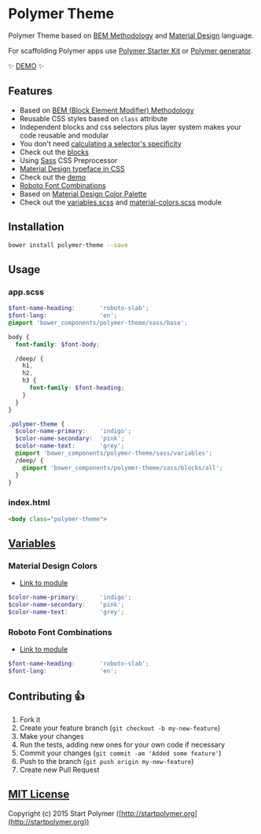 # Polymer Theme

Polymer Theme based on [BEM Methodology](http://getbem.com) and
[Material Design](http://www.google.com/design/spec/material-design/introduction.html) language.

For scaffolding Polymer apps use [Polymer Starter Kit](https://github.com/StartPolymer/polymer-starter-kit)
or [Polymer generator](https://github.com/yeoman/generator-polymer).

:sparkles: [DEMO](http://polymer-starter-kit.startpolymer.org) :sparkles:

## Features

- Based on [BEM (Block Element Modifier) Methodology](http://getbem.com)
 - Reusable CSS styles based on `class` attribute
 - Independent blocks and css selectors plus layer system makes your code reusable and modular
 - You don't need [calculating a selector's specificity](http://www.w3.org/TR/css3-selectors/#specificity)
 - Check out the [blocks](https://github.com/StartPolymer/polymer-theme/tree/master/sass/blocks)
- Using [Sass](http://sass-lang.com) CSS Preprocessor
- [Material Design typeface in CSS](http://materialdesignblog.com/material-design-typeface-in-css/)
 - Check out the [demo](http://polymer-starter-kit.startpolymer.org)
- [Roboto Font Combinations](https://github.com/StartPolymer/polymer-theme/wiki/Roboto-Font-Combinations)
- Based on [Material Design Color Palette](http://www.google.com/design/spec/style/color.html#color-color-palette)
 - Check out the [variables.scss](https://github.com/StartPolymer/polymer-theme/blob/master/sass/_variables.scss) and
 [material-colors.scss](https://github.com/StartPolymer/polymer-theme/blob/master/sass/modules/_material-colors.scss) module

## Installation

```sh
bower install polymer-theme --save
```

## Usage

### app.scss

```scss
$font-name-heading:       'roboto-slab';
$font-lang:               'en';
@import 'bower_components/polymer-theme/sass/base';

body {
  font-family: $font-body;

  /deep/ {
    h1,
    h2,
    h3 {
      font-family: $font-heading;
    }
  }
}

.polymer-theme {
  $color-name-primary:    'indigo';
  $color-name-secondary:  'pink';
  $color-name-text:       'grey';
  @import 'bower_components/polymer-theme/sass/variables';
  /deep/ {
    @import 'bower_components/polymer-theme/sass/blocks/all';
  }
}
```

### index.html

```html
<body class="polymer-theme">
```

## [Variables](https://github.com/StartPolymer/polymer-theme/blob/master/sass/_variables.scss)

### Material Design Colors

- [Link to module](https://github.com/StartPolymer/polymer-theme/blob/master/sass/modules/_material-colors.scss)

```scss
$color-name-primary:      'indigo';
$color-name-secondary:    'pink';
$color-name-text:         'grey';
```

### Roboto Font Combinations

- [Link to module](https://github.com/StartPolymer/polymer-theme/blob/master/sass/modules/_roboto-fonts.scss)

```scss
$font-name-heading:       'roboto-slab';
$font-lang:               'en';
```

## Contributing :+1:

1. Fork it
2. Create your feature branch (`git checkout -b my-new-feature`)
3. Make your changes
4. Run the tests, adding new ones for your own code if necessary
5. Commit your changes (`git commit -am 'Added some feature'`)
6. Push to the branch (`git push origin my-new-feature`)
7. Create new Pull Request

## [MIT License](https://github.com/StartPolymer/polymer-theme/blob/master/LICENSE)

Copyright (c) 2015 Start Polymer ([http://startpolymer.org](http://startpolymer.org))
